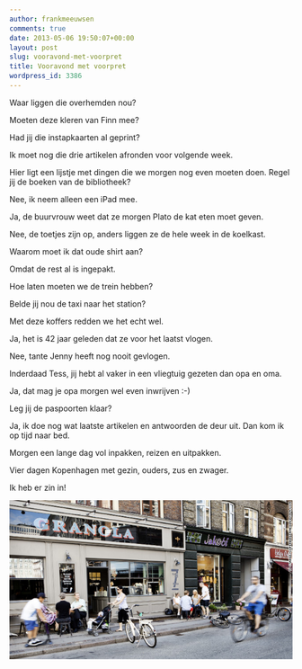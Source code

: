 ```yaml
---
author: frankmeeuwsen
comments: true
date: 2013-05-06 19:50:07+00:00
layout: post
slug: vooravond-met-voorpret
title: Vooravond met voorpret
wordpress_id: 3386
---
```


Waar liggen die overhemden nou?

Moeten deze kleren van Finn mee?

Had jij die instapkaarten al geprint?

Ik moet nog die drie artikelen afronden voor volgende week.

Hier ligt een lijstje met dingen die we morgen nog even moeten doen. Regel jij de boeken van de bibliotheek?

Nee, ik neem alleen een iPad mee.

Ja, de buurvrouw weet dat ze morgen Plato de kat eten moet geven.

Nee, de toetjes zijn op, anders liggen ze de hele week in de koelkast.

Waarom moet ik dat oude shirt aan?

Omdat de rest al is ingepakt.

Hoe laten moeten we de trein hebben?

Belde jij nou de taxi naar het station?

Met deze koffers redden we het echt wel.

Ja, het is 42 jaar geleden dat ze voor het laatst vlogen.

Nee, tante Jenny heeft nog nooit gevlogen.

Inderdaad Tess, jij hebt al vaker in een vliegtuig gezeten dan opa en oma.

Ja, dat mag je opa morgen wel even inwrijven :-)

Leg jij de paspoorten klaar?

Ja, ik doe nog wat laatste artikelen en antwoorden de deur uit. Dan kom ik op tijd naar bed.

Morgen een lange dag vol inpakken, reizen en uitpakken.

Vier dagen Kopenhagen met gezin, ouders, zus en zwager.

Ik heb er zin in!

![120914081746-copenhagen-vesterbro-horizontal-gallery](../images/uploadimages/120914081746-copenhagen-vesterbro-horizontal-gallery.jpg)

